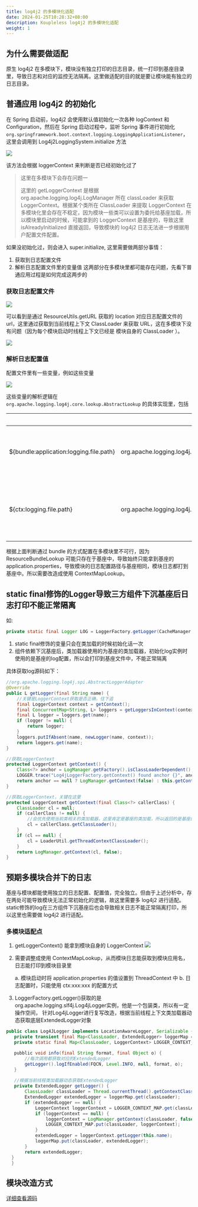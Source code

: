 ```yaml
---
title: log4j2 的多模块化适配
date: 2024-01-25T10:28:32+08:00
description: Koupleless log4j2 的多模块化适配
weight: 1
---
```


## 为什么需要做适配
原生 log4j2 在多模块下，模块没有独立打印的日志目录，统一打印到基座目录里，导致日志和对应的监控无法隔离。这里做适配的目的就是要让模块能有独立的日志目录。

## 普通应用 log4j2 的初始化
在 Spring 启动前，log4j2 会使用默认值初始化一次各种 logContext 和 Configuration，然后在 Spring 启动过程中，监听 Spring 事件进行初始化
`org.springframework.boot.context.logging.LoggingApplicationListener`，这里会调用到 Log4j2LoggingSystem.initialize 方法

![](https://intranetproxy.alipay.com/skylark/lark/0/2023/png/149473/1696930949183-9519451c-be76-4d9b-bb6b-28a1b21e7fa7.png)

该方法会根据 loggerContext 来判断是否已经初始化过了

> 这里在多模块下会存在问题一
> 
> 这里的 getLoggerContext 是根据 org.apache.logging.log4j.LogManager 所在 classLoader 来获取 LoggerContext。根据某个类所在 ClassLoader 来提取 LoggerContext 在多模块化里会存在不稳定，因为模块一些类可以设置为委托给基座加载，所以模块里启动的时候，可能拿到的 LoggerContext 是基座的，导致这里 isAlreadyInitialized 直接返回，导致模块的 log4j2 日志无法进一步根据用户配置文件配置。

如果没初始化过，则会进入 super.initialize, 这里需要做两部分事情：

1. 获取到日志配置文件
2. 解析日志配置文件里的变量值
   这两部分在多模块里都可能存在问题，先看下普通应用过程是如何完成这两步的

### 获取日志配置文件
![](https://intranetproxy.alipay.com/skylark/lark/0/2023/png/149473/1696931678652-81a19dc2-f618-48b0-add3-d098d3781966.png?x-oss-process=image%2Fresize%2Cw_1500%2Climit_0)

可以看到是通过 ResourceUtils.getURL 获取的 location 对应日志配置文件的 url，这里通过获取到当前线程上下文 ClassLoader 来获取 URL，这在多模块下没有问题（因为每个模块启动时线程上下文已经是 模块自身的 ClassLoader ）。

![](https://intranetproxy.alipay.com/skylark/lark/0/2023/png/149473/1696931908899-f1fac1bb-f365-49f9-81a2-3e2d924c2b7d.png?x-oss-process=image%2Fresize%2Cw_1500%2Climit_0)

### 解析日志配置值

配置文件里有一些变量，例如这些变量

![](https://intranetproxy.alipay.com/skylark/lark/0/2023/png/149473/1696932148670-d04bde21-e46b-476c-9cf5-53e43cc4dbe2.png)

这些变量的解析逻辑在 `org.apache.logging.log4j.core.lookup.AbstractLookup` 的具体实现里，包括


||变量写法|	代码逻辑地址|
|-|-|-|
| ${bundle:application:logging.file.path} |	org.apache.logging.log4j.core.lookup.ResourceBundleLookup |	根据 ResourceBundleLookup 所在 ClassLoader 提前到 application.properties, 读取里面的值 |
| ${ctx:logging.file.path} | org.apache.logging.log4j.core.lookup.ContextMapLookup | 根据 LoggerContext 上下文 ThreadContex 存储的值来提起，这里需要提前把 applicaiton.properties 的值设置到 ThreadContext 中 |

根据上面判断通过 bundle 的方式配置在多模块里不可行，因为 ResourceBundleLookup 可能只存在于基座中，导致始终只能拿到基座的 application.properties，导致模块的日志配置路径与基座相同，模块日志都打到基座中。所以需要改造成使用 ContextMapLookup。

## static final修饰的Logger导致三方组件下沉基座后日志打印不能正常隔离
如:
```java
private static final Logger LOG = LoggerFactory.getLogger(CacheManager.class);
```
1. static final修饰的变量只会在类加载的时候初始化话一次
2. 组件依赖下沉基座后，类加载器使用的为基座的类加载器，初始化log实例时使用的是基座的log配置，所以会打印到基座文件中，不能正常隔离

具体获取log源码如下：
```java
//org.apache.logging.log4j.spi.AbstractLoggerAdapter
@Override
public L getLogger(final String name) {
    //关键是LoggerContext获取是否正确，往下追
    final LoggerContext context = getContext();
    final ConcurrentMap<String, L> loggers = getLoggersInContext(context);
    final L logger = loggers.get(name);
    if (logger != null) {
        return logger;
    }
    loggers.putIfAbsent(name, newLogger(name, context));
    return loggers.get(name);
}

//获取LoggerContext
protected LoggerContext getContext() {
    Class<?> anchor = LogManager.getFactory().isClassLoaderDependent() ? StackLocatorUtil.getCallerClass(Log4jLoggerFactory.class, CALLER_PREDICATE) : null;
    LOGGER.trace("Log4jLoggerFactory.getContext() found anchor {}", anchor);
    return anchor == null ? LogManager.getContext(false) : this.getContext(anchor);
}

//获取LoggerContext，关键在这里
protected LoggerContext getContext(final Class<?> callerClass) {
    ClassLoader cl = null;
    if (callerClass != null) {
        //会优先使用当前类相关的类加载器，这里肯定是基座的类加载，所以返回的是基座的LoggerContext
        cl = callerClass.getClassLoader();
    }
    if (cl == null) {
        cl = LoaderUtil.getThreadContextClassLoader();
    }
    return LogManager.getContext(cl, false);
}

```

## 预期多模块合并下的日志
基座与模块都能使用独立的日志配置、配置值，完全独立。但由于上述分析中，存在两处可能导致模块无法正常初始化的逻辑，故这里需要多 log4j2 进行适配。
static修饰的log在三方组件下沉基座后也会导致相关日志不能正常隔离打印，所以这里也需要做 log4j2 进行适配。
### 多模块适配点
1. getLoggerContext() 能拿到模块自身的 LoggerContext
![](https://intranetproxy.alipay.com/skylark/lark/0/2023/png/149473/1696938182575-51ce1066-21f0-47bb-8bdb-c3c7d0814ca3.png)
2. 需要调整成使用 ContextMapLookup，从而模块日志能获取到模块应用名，日志能打印到模块目录里

   a. 模块启动时将 application.properties 的值设置到 ThreadContext 中
   b. 日志配置时，只能使用 ctx:xxx:xxx 的配置方式
3. LoggerFactory.getLogger()获取的是org.apache.logging.slf4j.Log4jLogger实例，他是一个包装类，所以有一定操作空间，
针对Log4jLogger进行复写改造，根据当前线程上下文类加载器动态获取底层ExtendedLogger对象
 ```java
public class Log4JLogger implements LocationAwareLogger, Serializable {
    private transient final Map<ClassLoader, ExtendedLogger> loggerMap = new ConcurrentHashMap<>();
    private static final Map<ClassLoader, LoggerContext> LOGGER_CONTEXT_MAP = new ConcurrentHashMap<>();

    pubblic void info(final String format, final Object o) {
        //每次调用都获取对应的ExtendedLogger
        getLogger().logIfEnabled(FQCN, Level.INFO, null, format, o);
    }
    
    //根据当前线程类加载器动态获取ExtendedLogger
    private ExtendedLogger getLogger() {
        ClassLoader classLoader = Thread.currentThread().getContextClassLoader();
        ExtendedLogger extendedLogger = loggerMap.get(classLoader);
        if (extendedLogger == null) {
            LoggerContext loggerContext = LOGGER_CONTEXT_MAP.get(classLoader);
            if (loggerContext == null) {
                loggerContext = LogManager.getContext(classLoader, false);
                LOGGER_CONTEXT_MAP.put(classLoader, loggerContext);
            }
            extendedLogger = loggerContext.getLogger(this.name);
            loggerMap.put(classLoader, extendedLogger);
        }
        return extendedLogger;
   }
   } 
```
## 模块改造方式
[详细查看源码](https://github.com/koupleless/koupleless/blob/main/koupleless-runtime/koupleless-adapter-ext/koupleless-adapter-log4j2/src/main/java/org/springframework/boot/logging/log4j2)


